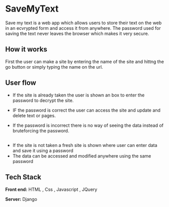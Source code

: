 # SaveMyText
Save my text is a web app which allows users to store their text on the web in an ecvrypted form and access it from anywhere. The password used for saving the text never leaves the browser which makes it very secure. 

## How it works

First the user can make a site by entering the name of the site and hittng the go button
or simply typing the name on the url.

## User flow

* If the site is already taken the user is shown an box to enter the password to decrypt the site.

* IF the password is correct the user can access the site and update and delete text or pages.
* If the password is incorrect there is no way of seeing the data instead of bruteforcing the password.
##
* If the site is not taken a fresh site is shown where user can enter data and save it using a password
* The data can be accessed and modified anywhere using the same password


## Tech Stack

**Front end:** HTML , Css , Javascript , JQuery

**Server:** Django

